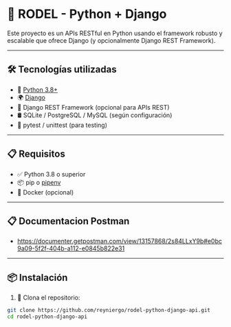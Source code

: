 # 🚀 RODEL - Python + Django

Este proyecto es un APIs RESTful en Python usando el framework robusto y escalable que ofrece Django (y opcionalmente Django REST Framework).

---

## 🛠️ Tecnologías utilizadas

- 🐍 [Python 3.8+](https://www.python.org/)
- 🌍 [Django](https://www.djangoproject.com/)
- 🔌 Django REST Framework (opcional para APIs REST)
- 🛢️ SQLite / PostgreSQL / MySQL (según configuración)
- 🧪 pytest / unittest (para testing)

---

## 📋 Requisitos

- ✅ Python 3.8 o superior
- 📦 pip o [pipenv](https://pipenv.pypa.io/)
- 🐳 Docker (opcional)

---
## 📋 Documentacion Postman

- https://documenter.getpostman.com/view/13157868/2s84LLxY9b#e0bc9a09-5f2f-404b-a112-e0845b822e31

---

## 📦 Instalación

1. 🔁 Clona el repositorio:

```bash
git clone https://github.com/reyniergo/rodel-python-django-api.git
cd rodel-python-django-api
